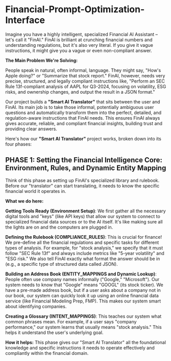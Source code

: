 # Financial-Prompt-Optimization-Interface
Imagine you have a highly intelligent, specialized Financial AI Assistant – let's call it "FinAI." FinAI is brilliant at crunching financial numbers and understanding regulations, but it's also very literal. If you give it vague instructions, it might give you a vague or even non-compliant answer.

**The Main Problem We're Solving:**

People speak in natural, often informal, language. They might say, "How's Apple doing?" or "Summarize that stock report." FinAI, however, needs very precise, structured, and legally compliant instructions like, "Perform an SEC Rule 13f-compliant analysis of AAPL for Q3-2024, focusing on volatility, ESG risks, and ownership changes, and output the result in a JSON format."

Our project builds a **"Smart AI Translator"** that sits between the user and FinAI. Its main job is to take those informal, potentially ambiguous user questions and automatically transform them into the perfect, detailed, and regulation-aware instructions that FinAI needs. This ensures FinAI always gives accurate, reliable, and compliant financial insights, building trust and providing clear answers.

Here's how our **"Smart AI Translator"** project works, broken down into its four phases:
## PHASE 1: Setting the Financial Intelligence Core: Environment, Rules, and Dynamic Entity Mapping

Think of this phase as setting up FinAI's specialized library and rulebook. Before our "translator" can start translating, it needs to know the specific financial world it operates in.

**What we do here:**

**Getting Tools Ready (Environment Setup)**: We first gather all the necessary digital tools and "keys" (like API keys) that allow our system to connect to specialized financial data sources or to the AI itself. It's like making sure all the lights are on and the computers are plugged in.

**Defining the Rulebook (COMPLIANCE_RULES)**: This is crucial for finance! We pre-define all the financial regulations and specific tasks for different types of analysis. For example, for "stock analysis," we specify that it must follow "SEC Rule 13f" and always include metrics like "5-year volatility" and "ESG risk." We also tell FinAI exactly what format the answer should be in (e.g., a specific type of structured data called JSON).

**Building an Address Book (ENTITY_MAPPINGS and Dynamic Lookup)**: People often use company names informally ("Google," "Microsoft"). Our system needs to know that "Google" means "GOOGL" (its stock ticker). We have a pre-made address book, but if a user asks about a company not in our book, our system can quickly look it up using an online financial data service (like Financial Modeling Prep, FMP). This makes our system smart about identifying companies.

**Creating a Glossary (INTENT_MAPPINGS)**: This teaches our system what common phrases mean. For example, if a user says "company performance," our system learns that usually means "stock analysis." This helps it understand the user's underlying goal.

**How it helps:** This phase gives our "Smart AI Translator" all the foundational knowledge and specific instructions it needs to operate effectively and compliantly within the financial domain.


